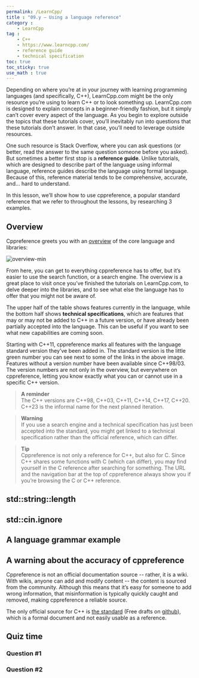```yaml
---
permalink: /LearnCpp/
title : "09.y — Using a language reference"
category :
    - LearnCpp
tag : 
    - C++
    - https://www.learncpp.com/
    - reference guide
    - technical specification
toc: true  
toc_sticky: true 
use_math : true
---
```


Depending on where you’re at in your journey with learning programming languages (and specifically, C++), LearnCpp.com might be the only resource you’re using to learn C++ or to look something up. LearnCpp.com is designed to explain concepts in a beginner-friendly fashion, but it simply can’t cover every aspect of the language. As you begin to explore outside the topics that these tutorials cover, you’ll inevitably run into questions that these tutorials don’t answer. In that case, you’ll need to leverage outside resources.

One such resource is Stack Overflow, where you can ask questions (or better, read the answer to the same question someone before you asked). But sometimes a better first stop is a **reference guide**. Unlike tutorials, which are designed to describe part of the language using informal language, reference guides describe the language using formal language. Because of this, reference material tends to be comprehensive, accurate, and… hard to understand.

In this lesson, we’ll show how to use cppreference, a popular standard reference that we refer to throughout the lessons, by researching 3 examples.


## Overview

Cppreference greets you with an [overview](https://en.cppreference.com/w/cpp) of the core language and libraries:

![overview-min](https://www.learncpp.com/blog/wp-content/uploads/images/CppTutorial/cppreference/overview-min.png)

From here, you can get to everything cppreference has to offer, but it’s easier to use the search function, or a search engine. The overview is a great place to visit once you’ve finished the tutorials on LearnCpp.com, to delve deeper into the libraries, and to see what else the language has to offer that you might not be aware of.

The upper half of the table shows features currently in the language, while the bottom half shows **technical specifications**, which are features that may or may not be added to C++ in a future version, or have already been partially accepted into the language. This can be useful if you want to see what new capabilities are coming soon.

Starting with C++11, cppreference marks all features with the language standard version they’ve been added in. The standard version is the little green number you can see next to some of the links in the above image. Features without a version number have been available since C++98/03. The version numbers are not only in the overview, but everywhere on cppreference, letting you know exactly what you can or cannot use in a specific C++ version.


>**A reminder**  
The C++ versions are C++98, C++03, C++11, C++14, C++17, C++20. C++23 is the informal name for the next planned iteration.

>**Warning**  
If you use a search engine and a technical specification has just been accepted into the standard, you might get linked to a technical specification rather than the official reference, which can differ.

>**Tip**  
Cppreference is not only a reference for C++, but also for C. Since C++ shares some functions with C (which can differ), you may find yourself in the C reference after searching for something. The URL and the navigation bar at the top of cppreference always show you if you’re browsing the C or C++ reference.


## std::string::length


## std::cin.ignore


## A language grammar example


## A warning about the accuracy of cppreference

Cppreference is not an official documentation source -- rather, it is a wiki. With wikis, anyone can add and modify content -- the content is sourced from the community. Although this means that it’s easy for someone to add wrong information, that misinformation is typically quickly caught and removed, making cppreference a reliable source.

The only official source for C++ is [the standard](https://isocpp.org/std/the-standard) (Free drafts on [github](https://github.com/cplusplus/draft/tree/main/papers)), which is a formal document and not easily usable as a reference.


## Quiz time


### Question #1


### Question #2



